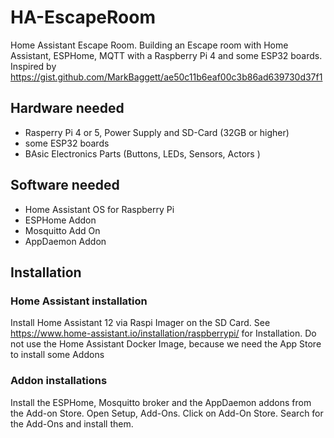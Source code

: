 # HA-EscapeRoom
Home Assistant Escape Room. Building an Escape room with Home Assistant, ESPHome, MQTT with a Raspberry Pi 4 and some ESP32 boards. Inspired by 
https://gist.github.com/MarkBaggett/ae50c11b6eaf00c3b86ad639730d37f1

## Hardware needed
* Rasperry Pi 4 or 5, Power Supply and SD-Card (32GB or higher)
* some ESP32 boards
* BAsic Electronics Parts (Buttons, LEDs, Sensors, Actors )
 
## Software needed
* Home Assistant OS for Raspberry Pi
* ESPHome Addon
* Mosquitto Add On
* AppDaemon Addon

## Installation

### Home Assistant installation
Install Home Assistant 12 via Raspi Imager on the SD Card. See https://www.home-assistant.io/installation/raspberrypi/ for Installation. Do not use the Home Assistant Docker Image, because we need the App Store to install some Addons 

### Addon installations
Install the ESPHome, Mosquitto broker and the AppDaemon addons from the Add-on Store. Open Setup, Add-Ons. Click on Add-On Store. Search for the Add-Ons and install them.
